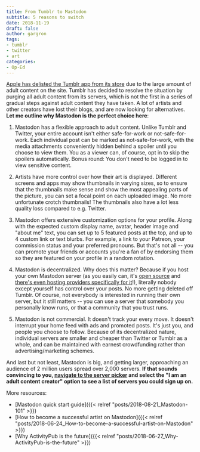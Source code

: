 ```yaml
---
title: From Tumblr to Mastodon
subtitle: 5 reasons to switch
date: 2018-11-19
draft: false
author: gargron
tags:
- tumblr
- twitter
- art
categories:
- Op-Ed
---
```


[Apple has delisted the Tumblr app from its store][apple] due to the large amount of adult content on the site. Tumblr has decided to resolve the situation by purging all adult content from its servers, which is not the first in a series of gradual steps against adult content they have taken. A lot of artists and other creators have lost their blogs, and are now looking for alternatives. **Let me outline why Mastodon is the perfect choice here**:<!-- more -->

1. Mastodon has a flexible approach to adult content. Unlike Tumblr and Twitter, your entire account isn't either safe-for-work or not-safe-for-work. Each individual post can be marked as not-safe-for-work, with the media attachments conveniently hidden behind a spoiler until you choose to view them. You as a viewer can, of course, opt in to skip the spoilers automatically. Bonus round: You don't need to be logged in to view sensitive content.

2. Artists have more control over how their art is displayed. Different screens and apps may show thumbnails in varying sizes, so to ensure that the thumbnails make sense and show the most appealing parts of the picture, you can set a focal point on each uploaded image. No more unfortunate crotch thumbnails! The thumbnails also have a lot less quality loss compared to e.g. Twitter.

3. Mastodon offers extensive customization options for your profile. Along with the expected custom display name, avatar, header image and "about me" text, you can set up to 5 featured posts at the top, and up to 4 custom link or text blurbs. For example, a link to your Patreon, your commission status and your preferred pronouns. But that's not all -- you can promote your friends or accounts you're a fan of by endorsing them so they are featured on your profile in a random rotation.

4. Mastodon is decentralized. Why does this matter? Because if you host your own Mastodon server (as you easily can, it's [open source][source] and [there's even hosting providers specifically for it][hosting]!), literally nobody except yourself has control over your posts. No more getting deleted off Tumblr. Of course, not everybody is interested in running their own server, but it still matters -- you can use a server that somebody you personally know runs, or that a community that you trust runs.

5. Mastodon is not commercial. It doesn't track your every move. It doesn't interrupt your home feed with ads and promoted posts. It's just you, and people you choose to follow. Because of its decentralized nature, individual servers are smaller and cheaper than Twitter or Tumblr as a whole, and can be maintained with earnest crowdfunding rather than advertising/marketing schemes.

And last but not least, Mastodon is big, and getting larger, approaching an audience of 2 million users spread over 2,000 servers. **If that sounds convincing to you, [navigate to the server picker][picker] and select the "I am an adult content creator" option to see a list of servers you could sign up on.**

[source]: https://github.com/tootsuite/mastodon
[hosting]: https://masto.host
[apple]: https://www.theverge.com/2018/11/17/18100156/tumblr-apple-app-store-ios-missing
[picker]: https://joinmastodon.org/#getting-started

More resources:

- [Mastodon quick start guide]({{< relref "posts/2018-08-21_Mastodon-101" >}})
- [How to become a successful artist on Mastodon]({{< relref "posts/2018-06-24_How-to-become-a-successful-artist-on-Mastodon" >}})
- [Why ActivityPub is the future]({{< relref "posts/2018-06-27_Why-ActivityPub-is-the-future" >}})